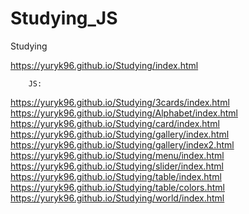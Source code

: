 # Studying_JS
Studying

https://yuryk96.github.io/Studying/index.html

		JS:		
https://yuryk96.github.io/Studying/3cards/index.html 
https://yuryk96.github.io/Studying/Alphabet/index.html
https://yuryk96.github.io/Studying/card/index.html 
https://yuryk96.github.io/Studying/gallery/index.html
https://yuryk96.github.io/Studying/gallery/index2.html 
https://yuryk96.github.io/Studying/menu/index.html 
https://yuryk96.github.io/Studying/slider/index.html 
https://yuryk96.github.io/Studying/table/index.html 
https://yuryk96.github.io/Studying/table/colors.html
https://yuryk96.github.io/Studying/world/index.html
